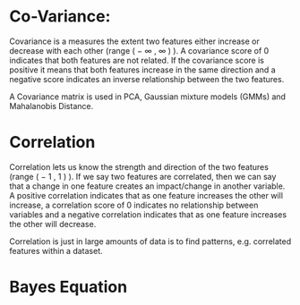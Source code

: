 # Co-Variance:
Covariance is a measures the extent two features either increase or decrease with each other (range ( − ∞ , ∞ ) ). A covariance score of 0 indicates that both features are not related. If the covariance score is positive it means that both features increase in the same direction and a negative score indicates an inverse relationship between the two features. 

A Covariance matrix is used in PCA, Gaussian mixture models (GMMs) and Mahalanobis Distance. 

# Correlation
Correlation lets us know the strength and direction of the two features (range ( − 1 , 1 ) ). If we say two features are correlated, then we can say that a change in one feature creates an impact/change in another variable. A positive correlation indicates that as one feature increases the other will increase, a correlation score of 0 indicates no relationship between variables and a negative correlation indicates that as one feature increases the other will 
decrease. 

Correlation is just in large amounts of data is to find patterns, e.g. correlated features within a dataset. 


# Bayes Equation